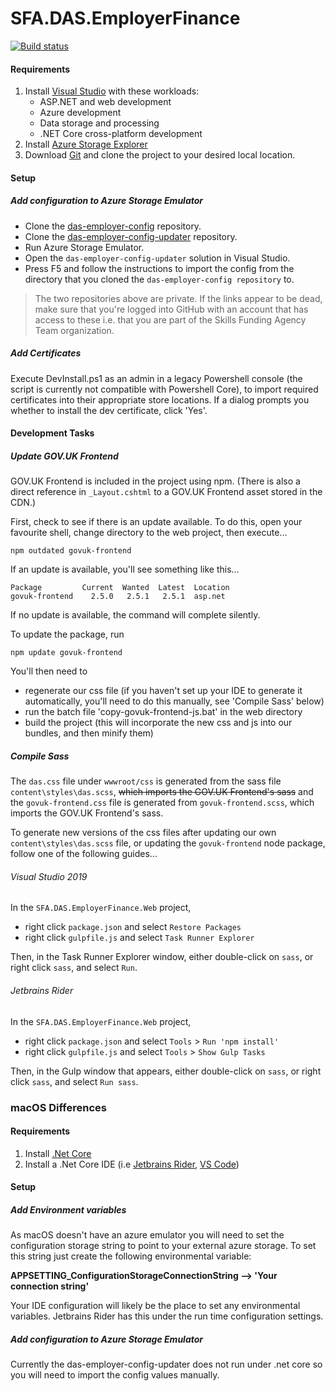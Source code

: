 # SFA.DAS.EmployerFinance

[![Build status](https://sfa-gov-uk.visualstudio.com/Digital%20Apprenticeship%20Service/_apis/build/status/Manage%20Apprenticeships/das-employerfinance)](https://sfa-gov-uk.visualstudio.com/Digital%20Apprenticeship%20Service/_build/latest?definitionId=1212)

#### Requirements

1. Install [Visual Studio] with these workloads:
    * ASP.NET and web development
    * Azure development
    * Data storage and processing
    * .NET Core cross-platform development 
2. Install [Azure Storage Explorer] 
3. Download [Git] and clone the project to your desired local location.

[Azure Storage Explorer]: http://storageexplorer.com
[Visual Studio]: https://www.visualstudio.com
[Git]: https://git-scm.com/

#### Setup

##### Add configuration to Azure Storage Emulator

* Clone the [das-employer-config](https://github.com/SkillsFundingAgency/das-employer-config) repository.
* Clone the [das-employer-config-updater](https://github.com/SkillsFundingAgency/das-employer-config-updater) repository.
* Run Azure Storage Emulator.
* Open the `das-employer-config-updater` solution in Visual Studio.
* Press F5 and follow the instructions to import the config from the directory that you cloned the `das-employer-config repository` to.

> The two repositories above are private. If the links appear to be dead, make sure that you're logged into GitHub with an account that has access to these i.e. that you are part of the Skills Funding Agency Team organization.

##### Add Certificates

Execute DevInstall.ps1 as an admin in a legacy Powershell console (the script is currently not compatible with Powershell Core), to import required certificates into their appropriate store locations. If a dialog prompts you whether to install the dev certificate, click 'Yes'.

#### Development Tasks
 
##### Update GOV.UK Frontend

GOV.UK Frontend is included in the project using npm. (There is also a direct reference in `_Layout.cshtml` to a GOV.UK Frontend asset stored in the CDN.)

First, check to see if there is an update available. To do this, open your favourite shell, change directory to the web project, then execute...

`npm outdated govuk-frontend`

If an update is available, you'll see something like this...

```
Package         Current  Wanted  Latest  Location
govuk-frontend    2.5.0   2.5.1   2.5.1  asp.net
``` 

If no update is available, the command will complete silently.

To update the package, run

`npm update govuk-frontend`

You'll then need to

* regenerate our css file (if you haven't set up your IDE to generate it automatically, you'll need to do this manually, see 'Compile Sass' below)
* run the batch file 'copy-govuk-frontend-js.bat' in the web directory
* build the project (this will incorporate the new css and js into our bundles, and then minify them)

##### Compile Sass

The `das.css` file under `wwwroot/css` is generated from the sass file `content\styles\das.scss`, ~~which imports the GOV.UK Frontend's sass~~ and the `govuk-frontend.css` file is generated from `govuk-frontend.scss`, which imports the GOV.UK Frontend's sass.

To generate new versions of the css files after updating our own `content\styles\das.scss` file, or updating the `govuk-frontend` node package, follow one of the following guides...

###### Visual Studio 2019

In the `SFA.DAS.EmployerFinance.Web` project,

* right click `package.json` and select `Restore Packages`
* right click `gulpfile.js` and select `Task Runner Explorer`

Then, in the Task Runner Explorer window, either double-click on `sass`, or right click `sass`, and select `Run`.

###### Jetbrains Rider

In the `SFA.DAS.EmployerFinance.Web` project,

* right click `package.json` and select `Tools` > `Run 'npm install'`
* right click `gulpfile.js` and select `Tools` > `Show Gulp Tasks`

Then, in the Gulp window that appears, either double-click on `sass`, or right click `sass`, and select `Run sass`.


### macOS Differences

#### Requirements

1. Install [.Net Core]
2. Install a .Net Core IDE (i.e [Jetbrains Rider], [VS Code])

[.Net Core]: https://dotnet.microsoft.com/download
[Jetbrains Rider]: https://www.jetbrains.com/rider
[VS Code]: https://code.visualstudio.com/

#### Setup

##### Add Environment variables

As macOS doesn't have an azure emulator you will need to set the configuration storage string to point to your external azure storage. To set this string just create the following environmental variable:

**APPSETTING_ConfigurationStorageConnectionString --> 'Your connection string'**

Your IDE configuration will likely be the place to set any environmental variables. Jetbrains Rider has this under the run time configuration settings.

##### Add configuration to Azure Storage Emulator

Currently the das-employer-config-updater does not run under .net core so you will need to import the config values manually.
